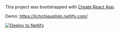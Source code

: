 This project was bootstrapped with [Create React App](https://github.com/facebookincubator/create-react-app).

Demo: https://lichchieuphim.netlify.com/

<!-- Markdown snippet -->
[![Deploy to Netlify](https://www.netlify.com/img/deploy/button.svg)](https://app.netlify.com/start/deploy?repository=https://github.com/nvuhung/movie-schedule)